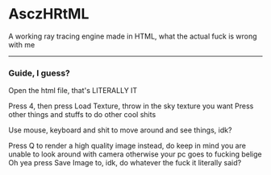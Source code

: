 # AsczHRtML

A working ray tracing engine made in HTML, what the actual fuck is wrong with me

---

### Guide, I guess?

Open the html file, that's LITERALLY IT

Press 4, then press Load Texture, throw in the sky texture you want
Press other things and stuffs to do other cool shits

Use mouse, keyboard and shit to move around and see things, idk?

Press Q to render a high quality image instead, do keep in mind you are unable to look around with camera otherwise your pc goes to fucking belige
Oh yea press Save Image to, idk, do whatever the fuck it literally said?